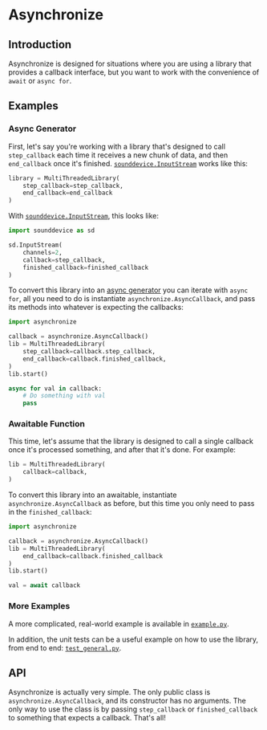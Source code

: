 # Asynchronize
## Introduction
Asynchronize is designed for situations where you are using a library that provides a callback interface, but you want
to work with the convenience of `await` or `async for`.

## Examples
### Async Generator
First, let's say you're working with a library that's designed to call `step_callback` each time it receives a new chunk of data, and then `end_callback` once it's finished.
[`sounddevice.InputStream`](https://github.com/spatialaudio/python-sounddevice) works like this:
```python
library = MultiThreadedLibrary(
    step_callback=step_callback,
    end_callback=end_callback
)
```

With [`sounddevice.InputStream`](https://github.com/spatialaudio/python-sounddevice), this looks like:
```python
import sounddevice as sd

sd.InputStream(
    channels=2,
    callback=step_callback,
    finished_callback=finished_callback
)
```

To convert this library into an [async generator](https://www.python.org/dev/peps/pep-0525/) you can iterate with `async for`, all you need to do is instantiate `asynchronize.AsyncCallback`, and pass its methods into whatever is expecting the callbacks:
```python
import asynchronize

callback = asynchronize.AsyncCallback()
lib = MultiThreadedLibrary(
    step_callback=callback.step_callback,
    end_callback=callback.finished_callback,
)
lib.start()

async for val in callback:
    # Do something with val
    pass
```

### Awaitable Function
This time, let's assume that the library is designed to call a single callback once it's processed something, and after that it's done.
For example:
```python
lib = MultiThreadedLibrary(
    callback=callback,
)
```

To convert this library into an awaitable, instantiate `asynchronize.AsyncCallback` as before, but this time you only need to pass in the `finished_callback`:
```python
import asynchronize

callback = asynchronize.AsyncCallback()
lib = MultiThreadedLibrary(
    end_callback=callback.finished_callback
)
lib.start()

val = await callback
```

### More Examples
A more complicated, real-world example is available in [`example.py`](https://github.com/TMiguelT/Asynchronize/blob/master/example.py).

In addition, the unit tests can be a useful example on how to use the library, from end to end: [`test_general.py`](https://github.com/TMiguelT/Asynchronize/blob/master/test/test_general.py).

## API
Asynchronize is actually very simple.
The only public class is `asynchronize.AsyncCallback`, and its constructor has no arguments.
The only way to use the class is by passing `step_callback` or `finished_callback` to something that expects a callback.
That's all!
